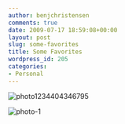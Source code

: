 ```yaml
---
author: benjchristensen
comments: true
date: 2009-07-17 18:59:08+00:00
layout: post
slug: some-favorites
title: Some Favorites
wordpress_id: 205
categories:
- Personal
---
```


![photo1234404346795](http://benjchristensen.files.wordpress.com/2009/07/photo1234404346795.jpg)

![photo-1](http://benjchristensen.files.wordpress.com/2009/07/photo-1.jpg)
